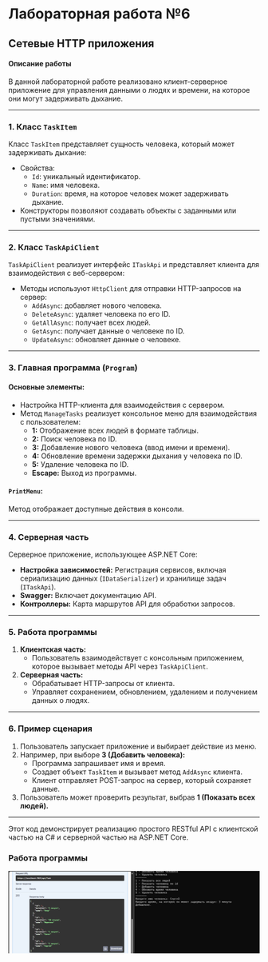 # Лабораторная работа №6
## Сетевые HTTP приложения
#### Описание работы
В данной лабораторной работе реализовано клиент-серверное приложение для управления данными о людях и времени, на которое они могут задерживать дыхание.

---

### 1. **Класс `TaskItem`**
Класс `TaskItem` представляет сущность человека, который может задерживать дыхание:
- Свойства:
  - `Id`: уникальный идентификатор.
  - `Name`: имя человека.
  - `Duration`: время, на которое человек может задерживать дыхание.
- Конструкторы позволяют создавать объекты с заданными или пустыми значениями.

---

### 2. **Класс `TaskApiClient`**
`TaskApiClient` реализует интерфейс `ITaskApi` и представляет клиента для взаимодействия с веб-сервером:
- Методы используют `HttpClient` для отправки HTTP-запросов на сервер:
  - `AddAsync`: добавляет нового человека.
  - `DeleteAsync`: удаляет человека по его ID.
  - `GetAllAsync`: получает всех людей.
  - `GetAsync`: получает данные о человеке по ID.
  - `UpdateAsync`: обновляет данные о человеке.

---

### 3. **Главная программа (`Program`)**
#### Основные элементы:
- Настройка HTTP-клиента для взаимодействия с сервером.
- Метод `ManageTasks` реализует консольное меню для взаимодействия с пользователем:
  - **1:** Отображение всех людей в формате таблицы.
  - **2:** Поиск человека по ID.
  - **3:** Добавление нового человека (ввод имени и времени).
  - **4:** Обновление времени задержки дыхания у человека по ID.
  - **5:** Удаление человека по ID.
  - **Escape:** Выход из программы.

#### `PrintMenu`:
Метод отображает доступные действия в консоли.

---

### 4. **Серверная часть**
Серверное приложение, использующее ASP.NET Core:
- **Настройка зависимостей:** Регистрация сервисов, включая сериализацию данных (`IDataSerializer`) и хранилище задач (`ITaskApi`).
- **Swagger:** Включает документацию API.
- **Контроллеры:** Карта маршрутов API для обработки запросов.

---

### 5. **Работа программы**
1. **Клиентская часть:**
   - Пользователь взаимодействует с консольным приложением, которое вызывает методы API через `TaskApiClient`.
2. **Серверная часть:**
   - Обрабатывает HTTP-запросы от клиента.
   - Управляет сохранением, обновлением, удалением и получением данных о людях.

---

### 6. **Пример сценария**
1. Пользователь запускает приложение и выбирает действие из меню.
2. Например, при выборе **3 (Добавить человека):**
   - Программа запрашивает имя и время.
   - Создает объект `TaskItem` и вызывает метод `AddAsync` клиента.
   - Клиент отправляет POST-запрос на сервер, который сохраняет данные.
3. Пользователь может проверить результат, выбрав **1 (Показать всех людей).**

---

Этот код демонстрирует реализацию простого RESTful API с клиентской частью на C# и серверной частью на ASP.NET Core.

### Работа программы
![](working.png)
